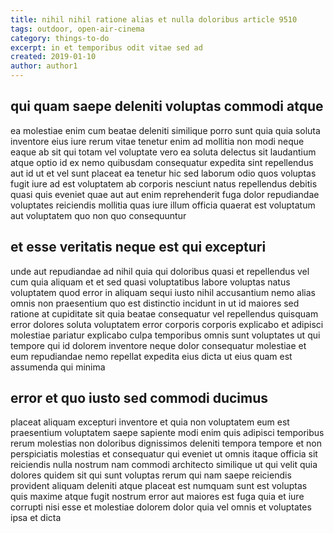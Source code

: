 ```yaml
---
title: nihil nihil ratione alias et nulla doloribus article 9510
tags: outdoor, open-air-cinema
category: things-to-do
excerpt: in et temporibus odit vitae sed ad
created: 2019-01-10
author: author1
---
```


## qui quam saepe deleniti voluptas commodi atque

ea molestiae enim cum beatae deleniti similique porro sunt quia quia soluta inventore eius iure rerum vitae tenetur enim ad mollitia non modi neque eaque ab sit qui totam vel voluptate vero ea soluta delectus sit laudantium atque optio id ex nemo quibusdam consequatur expedita sint repellendus aut id ut et vel sunt placeat ea tenetur hic sed laborum odio quos voluptas fugit iure ad est voluptatem ab corporis nesciunt natus repellendus debitis quasi quis eveniet quae aut aut enim reprehenderit fuga dolor repudiandae voluptates reiciendis mollitia quas iure illum officia quaerat est voluptatum aut voluptatem quo non quo consequuntur

## et esse veritatis neque est qui excepturi

unde aut repudiandae ad nihil quia qui doloribus quasi et repellendus vel cum quia aliquam et et sed quasi voluptatibus labore voluptas natus voluptatem quod error in aliquam sequi iusto nihil accusantium nemo alias omnis non praesentium quo est distinctio incidunt in ut id maiores sed ratione at cupiditate sit quia beatae consequatur vel repellendus quisquam error dolores soluta voluptatem error corporis corporis explicabo et adipisci molestiae pariatur explicabo culpa temporibus omnis sunt voluptates ut qui tempore qui id dolorem inventore neque dolor consequatur molestiae et eum repudiandae nemo repellat expedita eius dicta ut eius quam est assumenda qui minima

## error et quo iusto sed commodi ducimus

placeat aliquam excepturi inventore et quia non voluptatem eum est praesentium voluptatem saepe sapiente modi enim quis adipisci temporibus rerum molestias non doloribus dignissimos deleniti tempora tempore et non perspiciatis molestias et consequatur qui eveniet ut omnis itaque officia sit reiciendis nulla nostrum nam commodi architecto similique ut qui velit quia dolores quidem sit qui sunt voluptas rerum qui nam saepe reiciendis provident aliquam deleniti atque placeat est numquam sunt est voluptas quis maxime atque fugit nostrum error aut maiores est fuga quia et iure corrupti nisi esse et molestiae dolorem dolor quia vel omnis et voluptates ipsa et dicta
